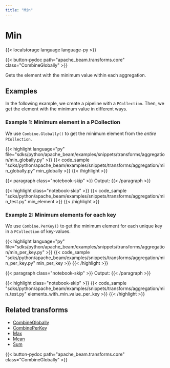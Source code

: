 ```yaml
---
title: "Min"
---
```

<!--
Licensed under the Apache License, Version 2.0 (the "License");
you may not use this file except in compliance with the License.
You may obtain a copy of the License at

http://www.apache.org/licenses/LICENSE-2.0

Unless required by applicable law or agreed to in writing, software
distributed under the License is distributed on an "AS IS" BASIS,
WITHOUT WARRANTIES OR CONDITIONS OF ANY KIND, either express or implied.
See the License for the specific language governing permissions and
limitations under the License.
-->

# Min

{{< localstorage language language-py >}}

{{< button-pydoc path="apache_beam.transforms.core" class="CombineGlobally" >}}

Gets the element with the minimum value within each aggregation.

## Examples

In the following example, we create a pipeline with a `PCollection`.
Then, we get the element with the minimum value in different ways.

### Example 1: Minimum element in a PCollection

We use `Combine.Globally()` to get the minimum element from the *entire* `PCollection`.

{{< highlight language="py" file="sdks/python/apache_beam/examples/snippets/transforms/aggregation/min_globally.py" >}}
{{< code_sample "sdks/python/apache_beam/examples/snippets/transforms/aggregation/min_globally.py" min_globally >}}
{{< /highlight >}}

{{< paragraph class="notebook-skip" >}}
Output:
{{< /paragraph >}}

{{< highlight class="notebook-skip" >}}
{{< code_sample "sdks/python/apache_beam/examples/snippets/transforms/aggregation/min_test.py" min_element >}}
{{< /highlight >}}

### Example 2: Minimum elements for each key

We use `Combine.PerKey()` to get the minimum element for each unique key in a `PCollection` of key-values.

{{< highlight language="py" file="sdks/python/apache_beam/examples/snippets/transforms/aggregation/min_per_key.py" >}}
{{< code_sample "sdks/python/apache_beam/examples/snippets/transforms/aggregation/min_per_key.py" min_per_key >}}
{{< /highlight >}}

{{< paragraph class="notebook-skip" >}}
Output:
{{< /paragraph >}}

{{< highlight class="notebook-skip" >}}
{{< code_sample "sdks/python/apache_beam/examples/snippets/transforms/aggregation/min_test.py" elements_with_min_value_per_key >}}
{{< /highlight >}}

## Related transforms

* [CombineGlobally](/documentation/transforms/python/aggregation/combineglobally)
* [CombinePerKey](/documentation/transforms/python/aggregation/combineperkey)
* [Max](/documentation/transforms/python/aggregation/max)
* [Mean](/documentation/transforms/python/aggregation/mean)
* [Sum](/documentation/transforms/python/aggregation/sum)

{{< button-pydoc path="apache_beam.transforms.core" class="CombineGlobally" >}}
